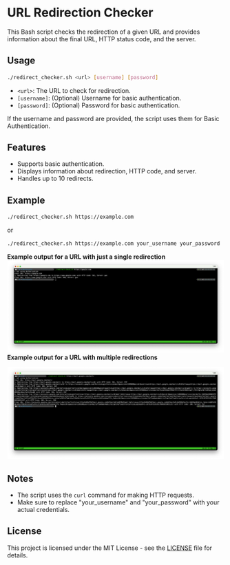 # URL Redirection Checker

This Bash script checks the redirection of a given URL and provides information about the final URL, HTTP status code, and the server.

## Usage

```bash
./redirect_checker.sh <url> [username] [password]
```

- `<url>`: The URL to check for redirection.
- `[username]`: (Optional) Username for basic authentication.
- `[password]`: (Optional) Password for basic authentication.

If the username and password are provided, the script uses them for Basic Authentication.

## Features

- Supports basic authentication.
- Displays information about redirection, HTTP code, and server.
- Handles up to 10 redirects.

## Example

```bash
./redirect_checker.sh https://example.com
```

or

```bash
./redirect_checker.sh https://example.com your_username your_password
```
**Example output for a URL with just a single redirection**
![Example output single redirect](example-single-redirect.png)
**Example output for a URL with multiple redirections**

![Example output multiple redirects](example-multiple-redirects.png)

## Notes

- The script uses the `curl` command for making HTTP requests.
- Make sure to replace "your_username" and "your_password" with your actual credentials.

## License

This project is licensed under the MIT License - see the [LICENSE](LICENSE) file for details.
